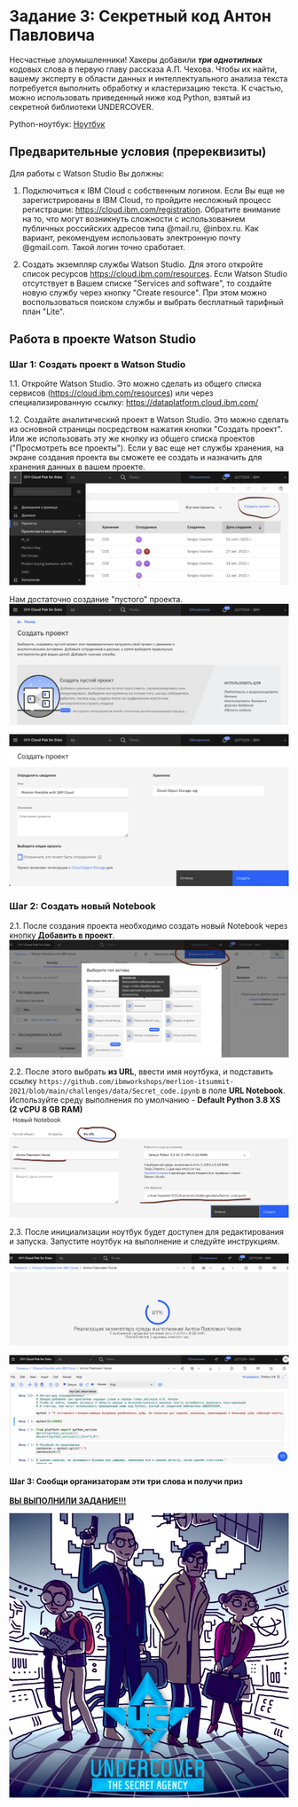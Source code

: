 # Задание 3: Секретный код Антон Павловича
Несчастные злоумышленники!
Хакеры добавили ***три однотипных*** кодовых слова в первую главу рассказа А.П. Чехова.
Чтобы их найти, вашему эксперту в области данных и интеллектуального анализа текста потребуется выполнить обработку и кластеризацию текста.
К счастью, можно использовать приведенный ниже код Python, взятый из секретной библиотеки UNDERCOVER.

Python-ноутбук: [Ноутбук](data/Secret_code.ipynb)


## Предварительные условия (пререквизиты)
Для работы с Watson Studio Вы должны:
1. Подключиться к IBM Cloud с собственным логином. Если Вы еще не зарегистрированы в IBM Cloud, то пройдите несложный процесс регистрации: https://cloud.ibm.com/registration. Обратите внимание на то, что могут возникнуть сложности с использованием публичных российских адресов типа @mail.ru, @inbox.ru. Как вариант, рекомендуем использовать электронную почту @gmail.com. Такой логин точно сработает.

2. Создать экземпляр службы Watson Studio. Для этого откройте список ресурсов https://cloud.ibm.com/resources. Если Watson Studio отсутствует в Вашем списке "Services and software", то создайте новую службу через кнопку "Create resource". При этом можно воспользоваться поиском службы и выбрать бесплатный тарифный план "Lite".


## Работа в проекте Watson Studio

### Шаг 1: Создать проект в Watson Studio
1.1. Откройте Watson Studio. Это можно сделать из общего списка сервисов (https://cloud.ibm.com/resources) или через специализированную ссылку: https://dataplatform.cloud.ibm.com/

1.2. Создайте аналитический проект в Watson Studio.
Это можно сделать из основной страницы посредством нажатия кнопки "Создать проект". Или же использовать эту же кнопку из общего списка проектов ("Просмотреть все проекты"). Если у вас еще нет службы хранения, на экране создания проекта вы сможете ее создать и назначить для хранения данных в вашем проекте.
   ![Create project](./images/create_ws_project.png)

Нам достаточно создание "пустого" проекта.
![Create project](./images/create_ws_project_blank.png)

![Create project](./images/create_ws_project_create.png)

### Шаг 2: Создать новый Notebook
2.1. После создания проекта необходимо создать новый Notebook через кнопку **Добавить в проект**.
![Create project](./images/Python_1.png)

2.2. После этого выбрать **из URL**, ввести имя ноутбука, и подставить ссылку ```https://github.com/ibmworkshops/merlion-itsummit-2021/blob/main/challenges/data/Secret_code.ipynb``` в поле **URL Notebook**. Используйте среду выполнения по умолчанию - **Default Python 3.8 XS (2 vCPU 8 GB RAM)**
![Create project](./images/Python_2.png)

2.3. После инициализации ноутбук будет доступен для редактирования и запуска. Запустите ноутбук на выполнение и следуйте инструкциям.

![Create project](./images/Python_3.png)

![Create project](./images/Python_4.png)


#### Шаг 3:  Сообщи организаторам эти три слова и получи приз
**<u>ВЫ ВЫПОЛНИЛИ ЗАДАНИЕ!!!</u>**

![](assets/undercover.jpg)
